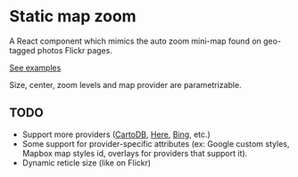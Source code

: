 # Static map zoom

A React component which mimics the auto zoom mini-map found on geo-tagged photos Flickr pages.

[See examples](http://bbecquet.github.io/staticMapZoom-react/example-es5)

Size, center, zoom levels and map provider are parametrizable.

## TODO

 * Support more providers ([CartoDB](http://docs.cartodb.com/cartodb-platform/maps-api/static-maps-api/), [Here](https://developer.here.com/rest-apis/documentation/map-image/topics/overview.html), [Bing](https://msdn.microsoft.com/en-us/library/ff701724.aspx), etc.)
 * Some support for provider-specific attributes (ex: Google custom styles, Mapbox map styles id, overlays for providers that support it).
 * Dynamic reticle size (like on Flickr)
